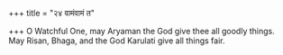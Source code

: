 +++
title = "२४ वामंवामं त"

+++
O Watchful One, may Aryaman the God give thee all goodly things.  
     May Risan, Bhaga, and the God Karulati give all things fair.
